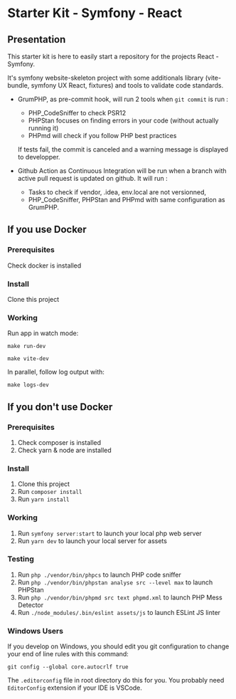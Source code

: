 # Starter Kit - Symfony - React

## Presentation

This starter kit is here to easily start a repository for the projects React - Symfony.

It's symfony website-skeleton project with some additionals library (vite-bundle, symfony UX React, fixtures) and tools to validate code standards.

- GrumPHP, as pre-commit hook, will run 2 tools when `git commit` is run :

  - PHP_CodeSniffer to check PSR12
  - PHPStan focuses on finding errors in your code (without actually running it)
  - PHPmd will check if you follow PHP best practices

  If tests fail, the commit is canceled and a warning message is displayed to developper.

- Github Action as Continuous Integration will be run when a branch with active pull request is updated on github. It will run :

  - Tasks to check if vendor, .idea, env.local are not versionned,
  - PHP_CodeSniffer, PHPStan and PHPmd with same configuration as GrumPHP.

## If you use Docker

### Prerequisites

Check docker is installed

### Install

Clone this project

### Working

Run app in watch mode:

```
make run-dev
```

```
make vite-dev
```

In parallel, follow log output with:

```
make logs-dev
```

## If you don't use Docker

### Prerequisites

1. Check composer is installed
2. Check yarn & node are installed

### Install

1. Clone this project
2. Run `composer install`
3. Run `yarn install`

### Working

1. Run `symfony server:start` to launch your local php web server
2. Run `yarn dev` to launch your local server for assets

### Testing

1. Run `php ./vendor/bin/phpcs` to launch PHP code sniffer
2. Run `php ./vendor/bin/phpstan analyse src --level max` to launch PHPStan
3. Run `php ./vendor/bin/phpmd src text phpmd.xml` to launch PHP Mess Detector
4. Run `./node_modules/.bin/eslint assets/js` to launch ESLint JS linter

### Windows Users

If you develop on Windows, you should edit you git configuration to change your end of line rules with this command:

`git config --global core.autocrlf true`

The `.editorconfig` file in root directory do this for you. You probably need `EditorConfig` extension if your IDE is VSCode.
